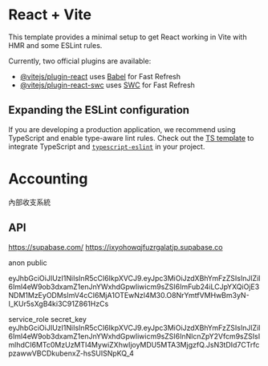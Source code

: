 # React + Vite

This template provides a minimal setup to get React working in Vite with HMR and some ESLint rules.

Currently, two official plugins are available:

- [@vitejs/plugin-react](https://github.com/vitejs/vite-plugin-react/blob/main/packages/plugin-react/README.md) uses [Babel](https://babeljs.io/) for Fast Refresh
- [@vitejs/plugin-react-swc](https://github.com/vitejs/vite-plugin-react-swc) uses [SWC](https://swc.rs/) for Fast Refresh

## Expanding the ESLint configuration

If you are developing a production application, we recommend using TypeScript and enable type-aware lint rules. Check out the [TS template](https://github.com/vitejs/vite/tree/main/packages/create-vite/template-react-ts) to integrate TypeScript and [`typescript-eslint`](https://typescript-eslint.io) in your project.



# Accounting
內部收支系統
## API
https://supabase.com/
https://ixyohowqjfuzrgalatjp.supabase.co

anon public

eyJhbGciOiJIUzI1NiIsInR5cCI6IkpXVCJ9.eyJpc3MiOiJzdXBhYmFzZSIsInJlZiI6Iml4eW9ob3dxamZ1enJnYWxhdGpwIiwicm9sZSI6ImFub24iLCJpYXQiOjE3NDM1MzEyODMsImV4cCI6MjA1OTEwNzI4M30.O8NrYmtfVMHwBm3yN-I_KUr5sXgB4ki3C91Z861HzCs


service_role secret_key
eyJhbGciOiJIUzI1NiIsInR5cCI6IkpXVCJ9.eyJpc3MiOiJzdXBhYmFzZSIsInJlZiI6Iml4eW9ob3dxamZ1enJnYWxhdGpwIiwicm9sZSI6InNlcnZpY2Vfcm9sZSIsImlhdCI6MTc0MzUzMTI4MywiZXhwIjoyMDU5MTA3MjgzfQ.JsN3tDId7CTrfcpzawwVBCDkubenxZ-hsSUISNpKQ_4

